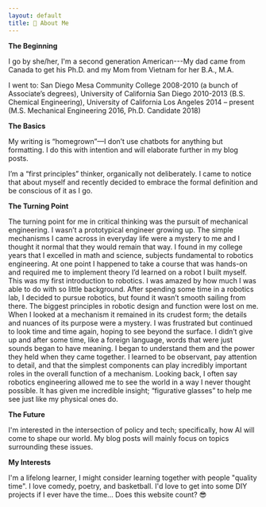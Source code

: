 ```yaml
---
layout: default
title: 👋 About Me
---
```




**The Beginning**

<!--A would-be graduate of high school in 2001, but that didn’t happen (no high school diploma, no GED). Took some time to find myself. 
Ended up at San Diego Mesa Community College 2008-2010 (a bunch of Associate’s degrees), University of California San Diego 2010-2013 
(B.S. Chemical Engineering), University of California Los Angeles 2014 – present (M.S. Mechanical Engineering 2016, Ph.D. Candidate 2018).-->
I go by she/her, I'm a second generation American---My dad came from Canada to get his Ph.D. and my Mom from Vietnam for her B.A., M.A.

I went to: San Diego Mesa Community College 2008-2010 (a bunch of Associate’s degrees), University of California San Diego 2010-2013 
(B.S. Chemical Engineering), University of California Los Angeles 2014 – present (M.S. Mechanical Engineering 2016, Ph.D. Candidate 2018)


**The Basics**

My writing is “homegrown”—I don’t use chatbots for anything but formatting. I do this with intention and will elaborate further in my blog posts. 

I’m a “first principles” thinker, organically not deliberately. I came to notice that about myself and recently decided to embrace the formal definition and be conscious of it as I go.

**The Turning Point**

The turning point for me in critical thinking was the pursuit of mechanical engineering. I wasn’t a prototypical engineer growing up. The simple mechanisms I came 
across in everyday life were a mystery to me and I thought it normal that they would remain that way. I found in my college years that I excelled in math and science,
subjects fundamental to robotics engineering. At one point I happened to take a course that was hands-on and required me to implement theory I’d learned on a robot I built myself. 
This was my first introduction to robotics. I was amazed by how much I was able to do with so little background. After spending some time in a robotics lab, I decided to pursue robotics,
but found it wasn’t smooth sailing from there. The biggest principles in robotic design and function were lost on me. When I looked at a mechanism it remained in its crudest form; the details 
and nuances of its purpose were a mystery. I was frustrated but continued to look time and time again, hoping to see beyond the surface. I didn’t give up and after some time, like a foreign language, 
words that were just sounds began to have meaning. I began to understand them and the power they held when they came together. I learned to be observant, pay attention to detail, 
and that the simplest components can play incredibly important roles in the overall function of a mechanism. Looking back, I often say robotics engineering allowed me to see the world in a way I never thought possible. It has given me incredible insight; 
“figurative glasses” to help me see just like my physical ones do.

**The Future**

<!--The transparency with respect to my background has the purpose of relating my unique value proposition and nothing more. In my life there are many things I’ve come across 
that I’ve been dissatisfied with, and others I may be apathetic or indifferent towards. It is with these unique perspectives that together we may serve as many people as possible. -->

I'm interested in the intersection of policy and tech; specifically, how AI will come to shape our world. My blog posts will mainly focus on topics surrounding these issues.

**My Interests**

I'm a lifelong learner, I might consider learning together with people "quality time". I love comedy, poetry, and basketball. I'd love to get into some DIY projects if I ever have the time... Does this website count? 😎